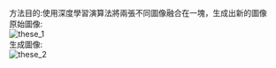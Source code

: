 方法目的:使用深度學習演算法將兩張不同圖像融合在一塊，生成出新的圖像  
原始圖像:  
![these_1](https://github.com/ChingShan1/thesis-code/assets/34879924/cb419546-f79a-44ee-b1cb-d5c23506b802)  
生成圖像:  
![these_2](https://github.com/ChingShan1/thesis-code/assets/34879924/6fef838b-596d-4740-b124-f9fca57b0c0e)  



